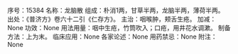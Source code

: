 序号：15384
名称：龙脑散
组成：朴消1两，甘草半两，龙脑半两，薄荷半两。
出处：《普济方》卷六十二引《仁存方》。
主治：咽喉肿，颊舌生疮。
加减：None
功效：None
用法用量：咽中生疮，竹筒吹入；口疮，用井花水调漱。
制备方法：上为末。
临床应用：None
各家论述：None
用药禁忌：None
附注：None
